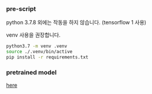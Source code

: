 ### pre-script
python 3.7.8 외에는 작동을 하지 않습니다. (tensorflow 1 사용)

venv 사용을 권장합니다.

```sh
python3.7 -m venv .venv
source ./.venv/bin/active
pip install -r requirements.txt
```

### pretrained model
[here](https://github.com/CorentinJ/Real-Time-Voice-Cloning/wiki/Pretrained-models)
